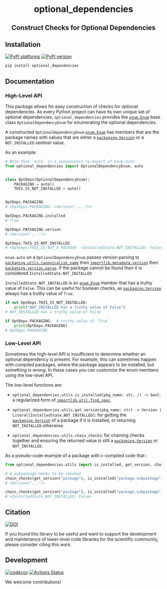 <h1 align='center'> optional_dependencies </h1>
<h2 align="center">Construct Checks for Optional Dependencies</h2>

## Installation

[![PyPI platforms][pypi-platforms]][pypi-link]
[![PyPI version][pypi-version]][pypi-link]

<!-- [![Conda-Forge][conda-badge]][conda-link] -->

```bash
pip install optional_dependencies
```

## Documentation

### High-Level API

This package allows for easy construction of checks for optional dependencies.
As every Python project can have its own unique set of optional dependencies,
`optional_dependencies` provides the [`enum.Enum`][Enum-link] base class
`OptionalDependencyEnum` for enumerating the optional dependencies.

A constructed `OptionalDependencyEnum` [`enum.Enum`][Enum-link] has members that
are the package names with values that are either a
[`packaging.Version`][Version-link] or a `NOT_INSTALLED` sentinel value.

As an example:

```python
# Note that `auto` is a convenience re-export of enum.auto
from optional_dependencies import OptionalDependencyEnum, auto


class OptDeps(OptionalDependencyEnum):
    PACKAGING = auto()
    THIS_IS_NOT_INSTALLED = auto()


OptDeps.PACKAGING
# <OptDeps.PACKAGING: <Version('...')>>

OptDeps.PACKAGING.installed
# True

OptDeps.PACKAGING.version
# <Version('...')>

OptDeps.THIS_IS_NOT_INSTALLED
# <OptDeps.THIS_IS_NOT_A_PACKAGE: <InstalledState.NOT_INSTALLED: False>>
```

`enum.auto` on a `OptionalDependencyEnum` passes version parsing to
[`packaging.utils.canonicalize_name`](https://packaging.pypa.io/en/stable/utils.html#packaging.utils.canonicalize_name)
then
[`importlib.metadata.version`](https://docs.python.org/3/library/importlib.metadata.html)
then [`packaging.version.parse`][Version-link]. If the package cannot be found
then it is considered `InstalledState.NOT_INSTALLED`

`InstalledState.NOT_INSTALLED` is an [`enum.Enum`][Enum-link] member that has a
truthy value of `False`. This can be useful for boolean checks, as
[`packaging.Version`][Version-link] always has a truthy value of `True`.

```python
if not OptDeps.THIS_IS_NOT_INSTALLED:
    print("NOT_INSTALLED has a truthy value of False")
# NOT_INSTALLED has a truthy value of False

if OptDeps.PACKAGING:  # truthy value of `True`
    print(OptDeps.PACKAGING)
# OptDeps.PACKAGING
```

### Low-Level API

Sometimes the high-level API is insufficient to determine whether an optional
dependency is present. For example, this can sometimes happen with compiled
packages, where the package appears to be installed, but something is wrong. In
these cases you can customize the enum members using the low-level API.

The low-level functions are:

- `optional_dependencies.utils.is_installed(pkg_name: str, /) -> bool`: a
  regularized form of
  [`importlib.util.find_spec`](https://docs.python.org/3/library/importlib.html#importlib.util.find_spec).

- `optional_dependencies.utils.get_version(pkg_name: str) -> Version | Literal[InstalledState.NOT_INSTALLED]`:
  for getting the [`packaging.Version`][Version-link] of a package if it is
  installed, or returning `NOT_INSTALLED` otherwise.

- `optional_dependencies.utils.chain_checks`: for chaining checks together and
  ensuring the returned value is still a [`packaging.Version`][Version-link] or
  `NOT_INSTALLED`.

As a pseudo-code example of a package with c-compiled code that :

```python
from optional_dependencies.utils import is_installed, get_version, chain_checks

# A subpackage needs to be checked.
chain_checks(get_version("package"), is_installed("package.subpackage"))
# <Version('...')>

chain_checks(get_version("package"), is_installed("package.subpackage"))
# <InstalledState.NOT_INSTALLED: False>
```

## Citation

[![DOI][zenodo-badge]][zenodo-link]

If you found this library to be useful and want to support the development and
maintenance of lower-level code libraries for the scientific community, please
consider citing this work.

## Development

[![codecov][codecov-badge]][codecov-link]
[![Actions Status][actions-badge]][actions-link]

We welcome contributions!

<!-- prettier-ignore-start -->

[Enum-link]: https://docs.python.org/3/library/enum.html
[Version-link]: https://packaging.pypa.io/en/stable/version.html#packaging.version.Version

[actions-badge]:            https://github.com/GalacticDynamics/optional_dependencies/workflows/CI/badge.svg
[actions-link]:             https://github.com/GalacticDynamics/optional_dependencies/actions
[codecov-badge]:            https://codecov.io/gh/GalacticDynamics/optional_dependencies/graph/badge.svg
[codecov-link]:             https://codecov.io/gh/GalacticDynamics/optional_dependencies
[pypi-link]:                https://pypi.org/project/optional_dependencies/
[pypi-platforms]:           https://img.shields.io/pypi/pyversions/optional_dependencies
[pypi-version]:             https://img.shields.io/pypi/v/optional_dependencies
[zenodo-badge]:             https://zenodo.org/badge/DOI/10.5281/zenodo.13738124.svg
[zenodo-link]:              https://zenodo.org/doi/10.5281/zenodo.13738123

<!-- prettier-ignore-end -->
